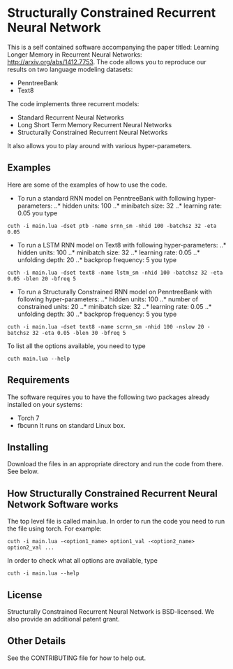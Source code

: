 # Structurally Constrained Recurrent Neural Network

This is a self contained software accompanying the paper titled: Learning
Longer Memory in Recurrent Neural Networks: http://arxiv.org/abs/1412.7753.
The code allows you to reproduce our results on two language modeling datasets:
* PenntreeBank
* Text8

The code implements three recurrent models:
* Standard Recurrent Neural Networks
* Long Short Term Memory Recurrent Neural Networks
* Structurally Constrained Recurrent Neural Networks

It also allows you to play around with various hyper-parameters.

## Examples
Here are some of the examples of how to use the code.

* To run a standard RNN model on PenntreeBank with following
hyper-parameters:
..* hidden units: 100
..* minibatch size: 32
..* learning rate: 0.05
you type
```
cuth -i main.lua -dset ptb -name srnn_sm -nhid 100 -batchsz 32 -eta 0.05
```

* To run a LSTM RNN model on Text8 with following
hyper-parameters:
..* hidden units: 100
..* minibatch size: 32
..* learning rate: 0.05
..* unfolding depth: 20
..* backprop frequency: 5
you type
```
cuth -i main.lua -dset text8 -name lstm_sm -nhid 100 -batchsz 32 -eta 0.05 -blen 20 -bfreq 5
```

* To run a Structurally Constrained RNN model on PenntreeBank with following
hyper-parameters:
..* hidden units: 100
..* number of constrained units: 20
..* minibatch size: 32
..* learning rate: 0.05
..* unfolding depth: 30
..* backprop frequency: 5
you type
```
cuth -i main.lua -dset text8 -name scrnn_sm -nhid 100 -nslow 20 -batchsz 32 -eta 0.05 -blen 30 -bfreq 5
```

To list all the options available, you need to type
```
cuth main.lua --help
```


## Requirements
The software requires you to have the following two packages already
installed on your systems:
* Torch 7
* fbcunn
It runs on standard Linux box.


## Installing
Download the files in an appropriate directory and run
the code from there. See below.


## How Structurally Constrained Recurrent Neural Network Software works
The top level file is called main.lua. In order to run the code
you need to run the file using torch. For example:
```
cuth -i main.lua -<option1_name> option1_val -<option2_name> option2_val ...
```

In order to check what all options are available, type
```
cuth -i main.lua --help
```

## License
Structurally Constrained Recurrent Neural Network is BSD-licensed.
We also provide an additional patent grant.


## Other Details
See the CONTRIBUTING file for how to help out.
